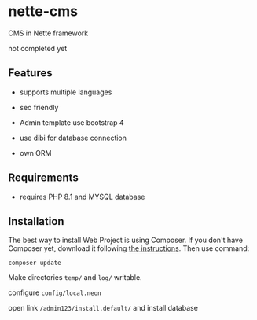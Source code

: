 # nette-cms
CMS in Nette framework

not completed yet

Features
---------

- supports multiple languages

- seo friendly

- Admin template use bootstrap 4

- use dibi for database connection

- own ORM


Requirements
------------

- requires PHP 8.1 and MYSQL database


Installation
------------
The best way to install Web Project is using Composer. If you don't have Composer yet,
download it following [the instructions](https://doc.nette.org/composer). Then use command:

	composer update

Make directories `temp/` and `log/` writable.

configure `config/local.neon`

open link `/admin123/install.default/` and install database